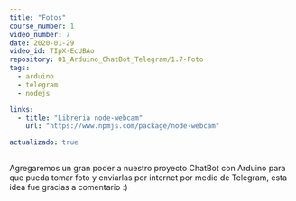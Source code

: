 ```yaml
---
title: "Fotos"
course_number: 1
video_number: 7
date: 2020-01-29
video_id: TIpX-EcUBAo
repository: 01_Arduino_ChatBot_Telegram/1.7-Foto
tags:
  - arduino
  - telegram
  - nodejs

links:
  - title: "Libreria node-webcam"
    url: "https://www.npmjs.com/package/node-webcam"

actualizado: true
---
```


Agregaremos un gran poder a nuestro proyecto ChatBot con Arduino para que pueda tomar foto y enviarlas por internet por medio de Telegram, esta idea fue gracias a comentario :)
